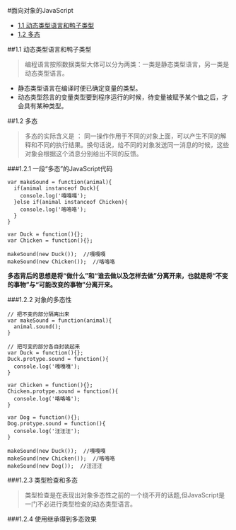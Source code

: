 #面向对象的JavaScript

- <a href="#no1">1.1 动态类型语言和鸭子类型</a>
- <a href="#no2">1.2 多态</a>



##<a name="no1">1.1 动态类型语言和鸭子类型</a>
> 编程语言按照数据类型大体可以分为两类：一类是静态类型语言，另一类是动态类型语言。

- 静态类型语言在编译时便已确定变量的类型。
- 动态类型怨言的变量类型要到程序运行的时候，待变量被赋予某个值之后，才会具有某种类型。


##<a name="no2">1.2 多态</a>
> 多态的实际含义是 ： 同一操作作用于不同的对象上面，可以产生不同的解释和不同的执行结果。换句话说，给不同的对象发送同一消息的时候，这些对象会根据这个消息分别给出不同的反馈。

###1.2.1 一段“多态”的JavaScript代码

	var makeSound = function(animal){
      if(animal instanceof Duck){
        console.log('嘎嘎嘎');
      }else if(animal instanceof Chicken){
        console.log('咯咯咯');
      }
    }

    var Duck = function(){};
    var Chicken = function(){};

    makeSound(new Duck());  //嘎嘎嘎
    makeSound(new Chicken());  //咯咯咯

**多态背后的思想是将“做什么”和“谁去做以及怎样去做”分离开来，也就是将“不变的事物”与“可能改变的事物”分离开来。**

###1.2.2 对象的多态性

	// 把不变的部分隔离出来
    var makeSound = function(animal){
      animal.sound();
    }

    // 把可变的部分各自封装起来
    var Duck = function(){};
    Duck.protype.sound = function(){
      console.log('嘎嘎嘎');
    }

    var Chicken = function(){};
    Chicken.protype.sound = function(){
      console.log('咯咯咯');
    }

    var Dog = function(){};
    Dog.protype.sound = function(){
      console.log('汪汪汪');
    }

    makeSound(new Duck());  //嘎嘎嘎
    makeSound(new Chicken());  //咯咯咯
    makeSound(new Dog());  //汪汪汪

###1.2.3 类型检查和多态

> 类型检查是在表现出对象多态性之前的一个绕不开的话题,但JavaScript是一门不必进行类型检查的动态类型语言。

###1.2.4 使用继承得到多态效果

